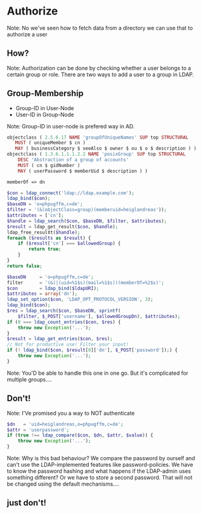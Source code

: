 # Authorize

Note:
No we've seen how to fetch data from a directory we can use that to authorize a user




## How?

Note:
Authorization can be done by checking whether a user belongs to a certain group or role.
There are two ways to add a user to a group in LDAP.




## Group-Membership

* Group-ID in User-Node
* User-ID in Group-Node

Note:
Group-ID in user-node is prefered way in AD.




```php
objectclass ( 2.5.6.17 NAME 'groupOfUniqueNames' SUP top STRUCTURAL
   MUST ( uniqueMember $ cn )
   MAY ( businessCategory $ seeAlso $ owner $ ou $ o $ description ) )
objectclass ( 1.3.6.1.1.1.2.2 NAME 'posixGroup' SUP top STRUCTURAL
	DESC 'Abstraction of a group of accounts'
	MUST ( cn $ gidNumber )
	MAY ( userPassword $ memberUid $ description ) )

memberOf => dn
```




```php
$con = ldap_connect('ldap://ldap.example.com');
ldap_bind($con);
$baseDN = 'o=phpugffm,c=de';
$filter = '(&(objectClass=group)(memberuid=heiglandreas'));
$attributes = ['cn'];
$handle = ldap_search($con, $baseDN, $filter, $attributes);
$result = ldap_get_result($con, $handle);
ldap_free_resul‡t($handle);
foreach ($results as $result) {
    if ($result['cn'] === $allowedGroup) {
        return true;
    }
}
return false;
```




```php
$baseDN     = 'o=phpugffm,c=de';
filter      = '(&(|(uid=%1$s)(mail=%1$s))(memberOf=%2$s)';
$con        = ldap_bind($ldapURI);
$attributes = array('dn');
ldap_set_option($con, 'LDAP_OPT_PROTOCOL_VERSION', 3);
ldap_bind($con);
$res = ldap_search($con, $baseDN, sprintf(
    $filter, $_POST['username'], $allowedGroupDn), $attributes);
if (0 === ldap_count_entries($con, $res) {
    throw new Exception('...');
}
$result = ldap_get_entries($con, $res);
// Not for productive use! Filter your input!
if (! ldap_bind($con, $result[0]['dn'], $_POST['password']);) {
    throw new Exception('...');
}
```
Note:
You'D be able to handle this one in one go. But it's complicated for multiple groups....




## Don't!

Note:
I'Ve promised you a way to NOT authenticate




```php
$dn   = 'uid=heiglandreas,o=phpugffm,c=de';
$attr = 'userpassword';
if (true !== ldap_compare($con, $dn, $attr, $value)) {
    throw new Exception('...');
}
```

Note:
Why is this bad behaviour? We compare the password by ourself and can't use the LDAP-implemented features
like password-policies. We have to know the password hashing and what happens if the LDAP-admin uses something different?
Or we have to store a second password. That will not be changed using the default mechanisms....




## just don't!